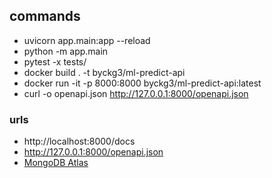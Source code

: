## commands
- uvicorn app.main:app --reload
- python -m app.main
- pytest -x tests/
- docker build . -t byckg3/ml-predict-api
- docker run -it -p 8000:8000 byckg3/ml-predict-api:latest
- curl -o openapi.json http://127.0.0.1:8000/openapi.json

### urls
- http://localhost:8000/docs
- http://127.0.0.1:8000/openapi.json
- [MongoDB Atlas](https://cloud.mongodb.com/)